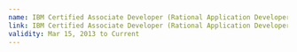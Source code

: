 ```yaml
---
name: IBM Certified Associate Developer (Rational Application Developer V8)
link: IBM Certified Associate Developer (Rational Application Developer V8).jpg
validity: Mar 15, 2013 to Current
---
```

